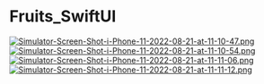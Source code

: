 # Fruits_SwiftUI

[![Simulator-Screen-Shot-i-Phone-11-2022-08-21-at-11-10-47.png](https://i.postimg.cc/7PCW0csC/Simulator-Screen-Shot-i-Phone-11-2022-08-21-at-11-10-47.png)](https://postimg.cc/Z0SHhfhZ)
[![Simulator-Screen-Shot-i-Phone-11-2022-08-21-at-11-10-54.png](https://i.postimg.cc/ZKxFdxSB/Simulator-Screen-Shot-i-Phone-11-2022-08-21-at-11-10-54.png)](https://postimg.cc/ZC0dk304)
[![Simulator-Screen-Shot-i-Phone-11-2022-08-21-at-11-11-06.png](https://i.postimg.cc/VLmXm0CY/Simulator-Screen-Shot-i-Phone-11-2022-08-21-at-11-11-06.png)](https://postimg.cc/6Tb8h3cS)
[![Simulator-Screen-Shot-i-Phone-11-2022-08-21-at-11-11-12.png](https://i.postimg.cc/508FMf9Y/Simulator-Screen-Shot-i-Phone-11-2022-08-21-at-11-11-12.png)](https://postimg.cc/gXk0VFZm)
